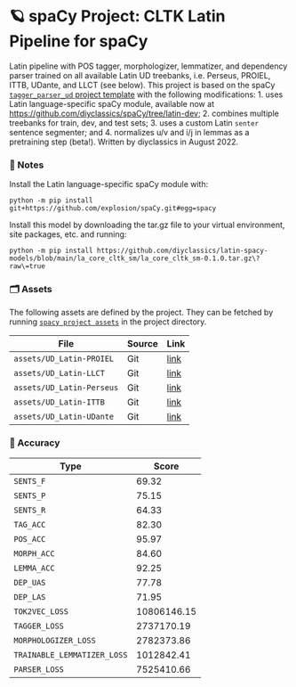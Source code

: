 <!-- SPACY PROJECT: AUTO-GENERATED DOCS START (do not remove) -->

# 🪐 spaCy Project: CLTK Latin Pipeline for spaCy

Latin pipeline with POS tagger, morphologizer, lemmatizer, and dependency parser trained on all available Latin UD treebanks, i.e. Perseus, PROIEL, ITTB, UDante, and LLCT (see below). This project is based on the spaCy [`tagger_parser_ud` project template](https://spacy.io/usage/projects) with the following modifications: 1. uses Latin language-specific spaCy module, available now at https://github.com/diyclassics/spaCy/tree/latin-dev; 2. combines multiple treebanks for train, dev, and test sets; 3. uses a custom Latin `senter` sentence segmenter; and 4. normalizes u/v and i/j in lemmas as a pretraining step (beta!). Written by diyclassics in August 2022.

### 📒 Notes

Install the Latin language-specific spaCy module with:

`python -m pip install git+https://github.com/explosion/spaCy.git#egg=spacy`

Install this model by downloading the tar.gz file to your virtual environment, site packages, etc. and running:

`python -m pip install https://github.com/diyclassics/latin-spacy-models/blob/main/la_core_cltk_sm/la_core_cltk_sm-0.1.0.tar.gz\?raw\=true`

### 🗂 Assets

The following assets are defined by the project. They can
be fetched by running [`spacy project assets`](https://spacy.io/api/cli#project-assets)
in the project directory.

| File | Source | Link |
| --- | --- | --- |
| `assets/UD_Latin-PROIEL` | Git | [link](https://github.com/UniversalDependencies/UD_Latin-PROIEL) |
| `assets/UD_Latin-LLCT` | Git | [link](https://github.com/UniversalDependencies/UD_Latin-LLCT) |
| `assets/UD_Latin-Perseus` | Git | [link](https://github.com/UniversalDependencies/UD_Latin-Perseus) |
| `assets/UD_Latin-ITTB` | Git | [link](https://github.com/UniversalDependencies/UD_Latin-ITTB) |
| `assets/UD_Latin-UDante` | Git | [link](https://github.com/UniversalDependencies/UD_Latin-UDante) |

### 🎯 Accuracy

| Type | Score |
| --- | --- |
| `SENTS_F` | 69.32 |
| `SENTS_P` | 75.15 |
| `SENTS_R` | 64.33 |
| `TAG_ACC` | 82.30 |
| `POS_ACC` | 95.97 |
| `MORPH_ACC` | 84.60 |
| `LEMMA_ACC` | 92.25 |
| `DEP_UAS` | 77.78 |
| `DEP_LAS` | 71.95 |
| `TOK2VEC_LOSS` | 10806146.15 |
| `TAGGER_LOSS` | 2737170.19 |
| `MORPHOLOGIZER_LOSS` | 2782373.86 |
| `TRAINABLE_LEMMATIZER_LOSS` | 1012842.41 |
| `PARSER_LOSS` | 7525410.66 |

<!-- SPACY PROJECT: AUTO-GENERATED DOCS END (do not remove) -->
